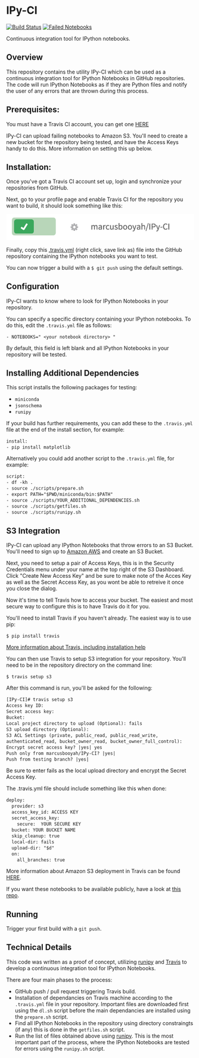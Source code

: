 # IPy-CI
[![Build Status](https://travis-ci.org/marcusbooyah/IPy-CI.svg?branch=master)](https://travis-ci.org/marcusbooyah/IPy-CI)   [![Failed Notebooks](https://img.shields.io/badge/failed-notebooks-lightgrey.svg)](http://testipy.s3.amazonaws.com/index.html)

Continuous integration tool for IPython notebooks.

## Overview
This repository contains the utility IPy-CI which can be used as a continuous integration tool for IPython Notebooks in GitHub repositories. The code will run IPython Notebooks as if they are Python files and notify the user of any errors that are thrown during this process.

## Prerequisites:
You must have a Travis CI account, you can get one [HERE](https://travis-ci.org)

IPy-CI can upload failing notebooks to Amazon S3. You'll need to create a new bucket for the repository being tested, and have the Access Keys handy to do this. More information on setting this up below.

## Installation:
Once you've got a Travis CI account set up, login and synchronize your repositories from GitHub.

Next, go to your profile page and enable Travis CI for the repository you want to build, it should look something like this:

![Travis sync enabled](https://raw.githubusercontent.com/marcusbooyah/IPy-CI/master/img/travis.png)

Finally, copy this [.travis.yml](https://raw.githubusercontent.com/marcusbooyah/IPy-CI/master/.travis.yml) (right click, save link as) file into the GitHub repository containing the IPython notebooks you want to test.

You can now trigger a build with a `$ git push` using the default settings.

## Configuration
 
IPy-CI wants to know where to look for IPython Notebooks in your repository.

You can specify a specific directory containing your IPython notebooks. To do this, edit the `.travis.yml` file as follows:

```
- NOTEBOOKS=" <your notebook directory> "
```

By default, this field is left blank and all IPython Notebooks in your repository will be tested.
## Installing Additional Dependencies
This script installs the following packages for testing:
  - `miniconda`
  - `jsonschema`
  - `runipy`

If your build has further requirements, you can add these to the `.travis.yml` file at the end of the install section, for example:

```
install:
- pip install matplotlib
```

Alternatively you could add another script to the `.travis.yml` file, for example:

```
script:
- df -kh .
- source ./scripts/prepare.sh
- export PATH="$PWD/miniconda/bin:$PATH"
- source ./scripts/YOUR_ADDITIONAL_DEPENDENCIES.sh
- source ./scripts/getfiles.sh
- source ./scripts/runipy.sh
```

## S3 Integration
 IPy-CI can upload any IPython Notebooks that throw errors to an S3 Bucket. You'll need to sign up to [Amazon AWS](aws.amazon.com/free) and create an S3 Bucket. 
 
 Next, you need to setup a pair of Access Keys, this is in the Security Credentials menu under your name at the top right of the S3 Dashboard. Click "Create New Access Key" and be sure to make note of the Acces Key as well as the Secret Access Key, as you wont be able to retreive it once you close the dialog.
 
 Now it's time to tell Travis how to access your bucket. The easiest and most secure way to configure this is to have Travis do it for you.

 You'll need to install Travis if you haven't already. The easiest way is to use pip:
 
 ```
 $ pip install travis
 ```
 
 [More information about Travis, including installation help](https://github.com/travis-ci/travis.rb#mac-os-x-via-homebrew)

 You can then use Travis to setup S3 integration for your repository. You'll need to be in the repository directory on the command line:

```
$ travis setup s3
```
After this command is run, you'll be asked for the following:
```
[IPy-CI]# travis setup s3
Access key ID: 
Secret access key: 
Bucket: 
Local project directory to upload (Optional): fails
S3 upload directory (Optional):
S3 ACL Settings (private, public_read, public_read_write, authenticated_read, bucket_owner_read, bucket_owner_full_control):
Encrypt secret access key? |yes| yes
Push only from marcusbooyah/IPy-CI? |yes| 
Push from testing branch? |yes| 
```

Be sure to enter fails as the local upload directory and encrypt the Secret Access Key.

The .travis.yml file should include something like this when done:

```
deploy:
  provider: s3
  access_key_id: ACCESS KEY
  secret_access_key:
    secure:  YOUR SECURE KEY
  bucket: YOUR BUCKET NAME
  skip_cleanup: true
  local-dir: fails
  upload-dir: "$d"
  on:
    all_branches: true
```

More information about Amazon S3 deployment in Travis can be found [HERE](http://docs.travis-ci.com/user/deployment/s3/).

If you want these notebooks to be available publicly, have a look at [this repo](https://github.com/marcusbooyah/s3-bucket-listing).


## Running
Trigger your first build with a `git push`.

## Technical Details
This code was written as a proof of concept, utilizing [runipy](https://github.com/paulgb/runipy) and [Travis](https://travis-ci.org/) to develop a continuous integration tool for IPython Notebooks.

There are four main phases to the process:
 - GitHub push / pull request triggering Travis build.
 - Installation of dependancies on Travis machine according to the `.travis.yml` file in your repository. Important files are downloaded first using the `dl.sh` script before the main dependancies are installed using the `prepare.sh` script.
 - Find all IPython Notebooks in the repository using directory constraingts (if any) this is done in the `getfiles.sh` script.
 - Run the list of files obtained above using [runipy](https://github.com/paulgb/runipy). This is the most important part of the process, where the IPython Notebooks are tested for errors using the `runipy.sh` script.
